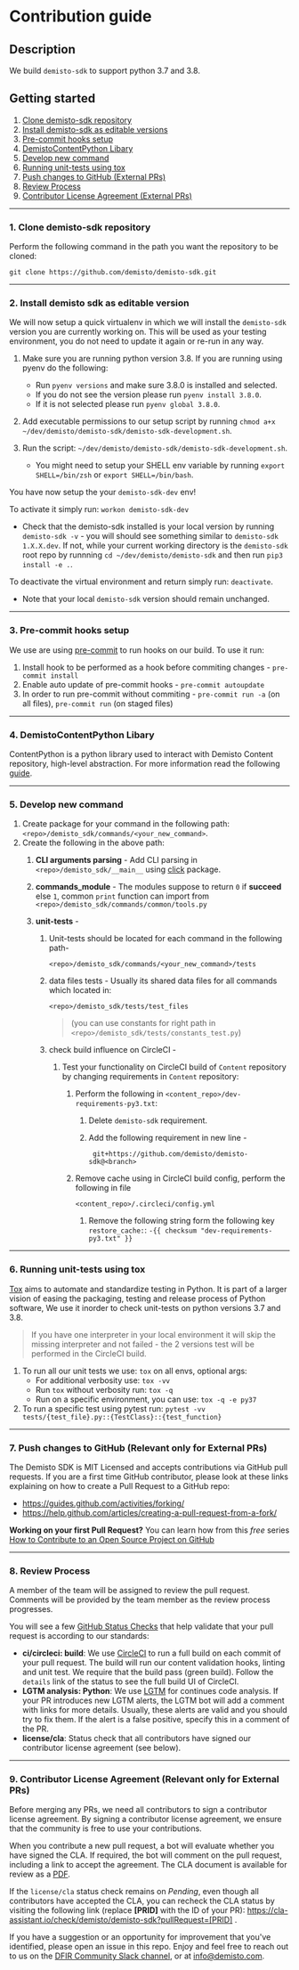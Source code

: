 # Contribution guide

## Description
We build `demisto-sdk` to support python 3.7 and 3.8.

## Getting started

1. [Clone demisto-sdk repository](#1-Clone-demisto-sdk-repository)
2. [Install demisto-sdk as editable versions](#2-Install-demisto-sdk-as-editable-version)
3. [Pre-commit hooks setup](#3-Pre-commit-hooks-setup)
4. [DemistoContentPython Libary](#4-DemistoContentPython-Libary)
5. [Develop new command](#5-Develop-new-command)
6. [Running unit-tests using tox](#6-running-unit-tests-using-tox)
7. [Push changes to GitHub (External PRs)](#6-push-changes-to-github-relevant-only-for-exernal-prs)
8. [Review Process](#8-review-process)
9. [Contributor License Agreement (External PRs)](#8-contributor-license-agreement-relevant-only-for-exernal-prs)

---

### 1. Clone demisto-sdk repository
Perform the following command in the path you want the repository to be cloned:

```shell
git clone https://github.com/demisto/demisto-sdk.git
```

---

### 2. Install demisto sdk as editable version

We will now setup a quick virtualenv in which we will install the `demisto-sdk` version you are currently working on.
This will be used as your testing environment, you do not need to update it again or re-run in any way.

1. Make sure you are running python version 3.8. If you are running using pyenv do the following:
   * Run `pyenv versions` and make sure 3.8.0 is installed and selected.
   * If you do not see the version please run `pyenv install 3.8.0`.
   * If it is not selected please run `pyenv global 3.8.0`.

2. Add executable permissions to our setup script by running `chmod a+x ~/dev/demisto/demisto-sdk/demisto-sdk-development.sh`.

3. Run the script: `~/dev/demisto/demisto-sdk/demisto-sdk-development.sh`.
   * You might need to setup your SHELL env variable by running `export SHELL=/bin/zsh` or `export SHELL=/bin/bash`.

You have now setup the your `demisto-sdk-dev` env!

To activate it simply run: `workon demisto-sdk-dev`
   * Check that the demisto-sdk installed is your local version by running `demisto-sdk -v` - you will should see something similar to `demisto-sdk 1.X.X.dev`.
     If not, while your current working directory is the `demisto-sdk` root repo by runnning `cd ~/dev/demisto/demisto-sdk` and then run `pip3 install -e .`.

To deactivate the virtual environment and return simply run: `deactivate`.
   * Note that your local `demisto-sdk` version should remain unchanged.

---

### 3. Pre-commit hooks setup
We use are using [pre-commit](https://pre-commit.com/) to run hooks on our build. To use it run:
1. Install hook to be performed as a hook before commiting changes - `pre-commit install`
2. Enable auto update of pre-commit hooks - `pre-commit autoupdate`
3. In order to run pre-commit without commiting - `pre-commit run -a` (on all files), `pre-commit run` (on staged files)

---

### 4. DemistoContentPython Libary
ContentPython is a python library used to interact with Demisto Content repository, high-level abstraction.
For more information read the following [guide](demisto_sdk/commands/common/content/README.md).


---

### 5. Develop new command
1. Create package for your command in the following path: `<repo>/demisto_sdk/commands/<your_new_command>`.
2. Create the following in the above path:
    1.  **CLI arguments parsing** - Add CLI parsing in `<repo>/demisto_sdk/__main__` using [click](https://click.palletsprojects.com/en/7.x/) package.
    2. **commands_module** - The modules suppose to return `0` if **succeed** else `1`, common `print` function can  import from `<repo>/demisto_sdk/commands/common/tools.py`
    3. **unit-tests** -

        1. Unit-tests should be located for each command in the following path-

            ```shell
            <repo>/demisto_sdk/commands/<your_new_command>/tests
            ```

        2. data files tests - Usually its shared data files for all commands which located in:

            ```shell
            <repo>/demisto_sdk/tests/test_files
            ```

            >  (you can use constants for right path in `<repo>/demisto_sdk/tests/constants_test.py`)

        3. check build influence on CircleCI -

            1. Test your functionality on CircleCI build of `Content` repository by changing requirements in `Content` repository:
                1.  Perform the following in `<content_repo>/dev-requirements-py3.txt`:
                    1. Delete `demisto-sdk` requirement.

                    2. Add the following requirement in new line -

                       ```
                        git+https://github.com/demisto/demisto-sdk@<branch>
                       ```

                2. Remove cache using in CircleCI build config, perform the following in file

                    ```shell
                    <content_repo>/.circleci/config.yml
                    ```

                    1. Remove the following string form the following key `restore_cache:`: `-{{ checksum "dev-requirements-py3.txt" }}`

---

### 6. Running unit-tests using tox

[Tox](https://tox.readthedocs.io/en/latest/index.html) aims to automate and standardize testing in Python. It is part of a larger vision of easing the packaging, testing and release process of Python software, We use it inorder to check unit-tests on python versions 3.7 and 3.8.

> If you have one interpreter in your local environment it will skip the missing interpreter and not failed - the 2 versions test will be performed in the CircleCI build.

1. To run all our unit tests we use: `tox` on all envs, optional args:
   * For additional verbosity use: `tox -vv`
   * Run `tox` without verbosity run: `tox -q`
   * Run on a specific environment, you can use: `tox -q -e py37`
2. To run a specific test using pytest run: `pytest -vv tests/{test_file}.py::{TestClass}::{test_function}`

---

### 7. Push changes to GitHub (Relevant only for External PRs)

The Demisto SDK is MIT Licensed and accepts contributions via GitHub pull requests.
If you are a first time GitHub contributor, please look at these links explaining on how to create a Pull Request to a GitHub repo:
* https://guides.github.com/activities/forking/
* https://help.github.com/articles/creating-a-pull-request-from-a-fork/

**Working on your first Pull Request?** You can learn how from this *free* series [How to Contribute to an Open Source Project on GitHub](https://egghead.io/series/how-to-contribute-to-an-open-source-project-on-github)

---

### 8. Review Process
A member of the team will be assigned to review the pull request. Comments will be provided by the team member as the review process progresses.

You will see a few [GitHub Status Checks](https://help.github.com/en/github/collaborating-with-issues-and-pull-requests/about-status-checks) that help validate that your pull request is according to our standards:

* **ci/circleci: build**: We use [CircleCI](https://circleci.com/gh/demisto/demisto-sdk) to run a full build on each commit of your pull request. The build will run our content validation hooks, linting and unit test. We require that the build pass (green build). Follow the `details` link of the status to see the full build UI of CircleCI.
* **LGTM analysis: Python**: We use [LGTM](https://lgtm.com) for continues code analysis. If your PR introduces new LGTM alerts, the LGTM bot will add a comment with links for more details. Usually, these alerts are valid and you should try to fix them. If the alert is a false positive, specify this in a comment of the PR.
* **license/cla**: Status check that all contributors have signed our contributor license agreement (see below).

---

### 9. Contributor License Agreement (Relevant only for External PRs)

Before merging any PRs, we need all contributors to sign a contributor license agreement. By signing a contributor license agreement, we ensure that the community is free to use your contributions.

When you contribute a new pull request, a bot will evaluate whether you have signed the CLA. If required, the bot will comment on the pull request, including a link to accept the agreement. The CLA document is available for review as a [PDF](docs/cla.pdf).

If the `license/cla` status check remains on *Pending*, even though all contributors have accepted the CLA, you can recheck the CLA status by visiting the following link (replace **[PRID]** with the ID of your PR): https://cla-assistant.io/check/demisto/demisto-sdk?pullRequest=[PRID] .

If you have a suggestion or an opportunity for improvement that you've identified, please open an issue in this repo.
Enjoy and feel free to reach out to us on the [DFIR Community Slack channel](http://go.demisto.com/join-our-slack-community), or at [info@demisto.com](mailto:info@demisto.com).

